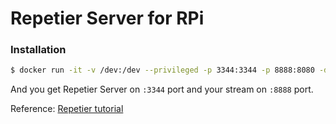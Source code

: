 # Repetier Server for RPi

### Installation

```sh
$ docker run -it -v /dev:/dev --privileged -p 3344:3344 -p 8888:8080 -d gochit/rpi-repetier-server-camera/
```
And you get Repetier Server on `:3344` port and your stream on `:8888` port.

Reference:
[Repetier tutorial](https://www.repetier-server.com/setting-webcam-repetier-server-linux/)

